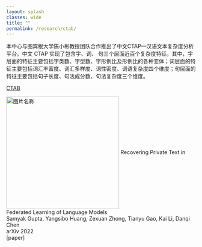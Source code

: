 ```yaml
---
layout: splash
classes: wide
title: ""
permalink: /research/ctab/
---
```


本中心与图宾根大学陈小彬教授团队合作推出了中文CTAP—汉语文本复杂度分析平台。中文 CTAP 实现了包含字、词、 句三个层面近百个复杂度特征。其中，字层面的特征主要包括字类数、字型数、字形例比及形例比的各种变体；词层面的特征主要包括词汇丰富度、词汇多样度、词性密度、词语复杂度四个维度；句层面的特征主要包括句子长度、句法成分数、句法复杂度三个维度。 

[CTAB](http://ctap.litmind.ink)

<div>
<img src="/work.github.io/assets/images/ctab_1.png" width="300" alt="图片名称" style="vertical-align:middle;">
Recovering Private Text in Federated Learning of Language Models
<br>Samyak Gupta, Yangsibo Huang, Zexuan Zhong, Tianyu Gao, Kai Li, Danqi Chen
<br>arXiv 2022
<br>[paper]
</div>

